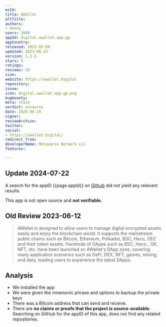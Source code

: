 ```yaml
---
wsId: 
title: AWallet
altTitle: 
authors:
- danny
users: 1000
appId: digital.awallet.app.gp
appCountry: 
released: 2022-03-09
updated: 2023-08-24
version: 1.3.5
stars: 5
ratings: 
reviews: 15
size: 
website: https://awallet.digital
repository: 
issue: 
icon: digital.awallet.app.gp.png
bugbounty: 
meta: stale
verdict: nosource
date: 2024-08-19
signer: 
reviewArchive: 
twitter: 
social:
- https://awallet.digital/
redirect_from: 
developerName: Metaverse Network LLC
features: 

---
```


## Update 2024-07-22

A search for the appID {{page.appId}} on [Github](https://github.com/search?q=digital.awallet.app.gp&type=code) did not yield any relevant results.

This app is not open source and **not verifiable.**


## Old Review 2023-06-12

> AWallet is designed to allow users to manage digital encrypted assets easily and enjoy the blockchain world. it supports the mainstream public chains such as Bitcoin, Ethereum, Polkadot, BSC, Heco, OEC and their token assets. Hundreds of DApps such as BSC, Heco , OK, NFT, etc. have been launched on AWallet's DApp zone, covering many application scenarios such as DeFi, DEX, NFT, games, mining, and data, leading users to experience the latest DApps.

## Analysis 

- We installed the app
- We were given the mnemonic phrase and options to backup the private keys 
- There was a Bitcoin address that can send and receive. 
- There are **no claims or proofs that the project is source-available**. Searching on GitHub for the appID of this app, does not find any related repositories.